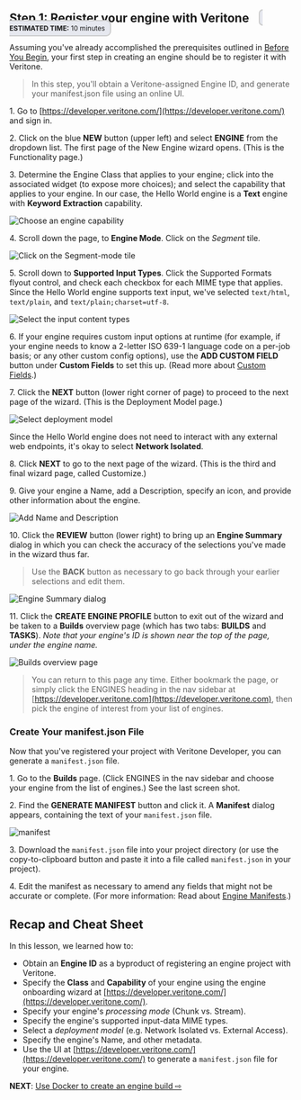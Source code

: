 <!-- markdownlint-disable -->

<style>
aside  {
  border-style: solid;
  border-radius: 9px;
  border-width: 2.2px;
  border-color:#ccc;
  padding: 5px;
  background: #e6e8ef;
}

aside.small {
  display:inline;
  font-size:9pt;
  position:relative; top:-4px;
}

.topruled {
  border-top-width: 1.2px;
  border-top-style: solid;
  border-top-color: rgb(76, 76, 100);
  line-height:45%;
}
.bottomruled {
  border-bottom-width: 1.2px;
  border-bottom-style: solid;
  border-bottom-color: rgb(76, 76, 100);
  line-height:45%;
}
</style>

<h2 style="display: inline;">Step 1: Register your engine with Veritone &nbsp;</h2>&nbsp;&nbsp;<aside class="small">
<b>ESTIMATED TIME:</b> 10 minutes </aside> &nbsp;

Assuming you've already accomplished the prerequisites outlined in [Before You Begin](developer/engines/tutorial/?id=before-you-begin), your first step in creating an engine should be to register it with Veritone.

> In this step, you'll obtain a Veritone-assigned Engine ID, and generate your manifest.json file using an online UI.

1\. Go to [https://developer.veritone.com/](https://developer.veritone.com/) and sign in.

2\. Click on the blue **NEW** button (upper left) and select **ENGINE** from the dropdown list. The first page of the New Engine wizard opens. (This is the Functionality page.)

3\. Determine the Engine Class that applies to your engine; click into the associated widget (to expose more choices); and select the capability that applies to your engine.
In our case, the Hello World engine is a **Text** engine with **Keyword Extraction** capability.

![Choose an engine capability](NewEngine-Capability.png)

4\. Scroll down the page, to **Engine Mode**. Click on the *Segment* tile.

![Click on the Segment-mode tile](NewEngine-Mode.png)

5\. Scroll down to **Supported Input Types**. Click the Supported Formats flyout control, and check each checkbox for each MIME type that applies. Since the Hello World engine supports text input, we've selected `text/html`, `text/plain`, and `text/plain;charset=utf-8`.

![Select the input content types](NewEngine-MIME-type.png)

6\. If your engine requires custom input options at runtime (for example, if your engine needs to know a 2-letter ISO 639-1 language code on a per-job basis; or any other custom config options), use the **ADD CUSTOM FIELD** button under **Custom Fields** to set this up. (Read more about [Custom Fields](developer/engines/custom-fields/).)

7\. Click the **NEXT** button (lower right corner of page) to proceed to the next page of the wizard. (This is the Deployment Model page.)

![Select deployment model](NewEngine-deployment.png)

Since the Hello World engine does not need to interact with any external web endpoints, it's okay to select **Network Isolated**.

8\. Click **NEXT** to go to the next page of the wizard. (This is the third and final wizard page, called Customize.)

9\. Give your engine a Name, add a Description, specify an icon, and provide other information about the engine.

![Add Name and Description](NewEngine-Customize.png)

10\. Click the **REVIEW** button (lower right) to bring up an **Engine Summary** dialog in which you can check the accuracy of the selections you've made in the wizard thus far.

> Use the **BACK** button as necessary to go back through your earlier selections and edit them.

![Engine Summary dialog](NewEngine-summary.png)

11\. Click the **CREATE ENGINE PROFILE** button to exit out of the wizard and be taken to a **Builds** overview page (which has two tabs: **BUILDS** and **TASKS**).
_Note that your engine's ID is shown near the top of the page, under the engine name._

![Builds overview page](NewEngine-manifest-1.png)

> You can return to this page any time. Either bookmark the page, or simply click the ENGINES heading in the nav sidebar at [https://developer.veritone.com](https://developer.veritone.com), then pick the engine of interest from your list of engines.

### Create Your manifest.json File

Now that you've registered your project with Veritone Developer, you can generate a `manifest.json` file.

1\. Go to the **Builds** page. (Click ENGINES in the nav sidebar and choose your engine from the list of engines.) See the last screen shot.

2\. Find the **GENERATE MANIFEST** button and click it. A **Manifest** dialog appears, containing the text of your `manifest.json` file.

![manifest](NewEngine-manifest-2.png)

3\. Download the `manifest.json` file into your project directory (or use the copy-to-clipboard button and paste it into a file called `manifest.json` in your project).

4\. Edit the manifest as necessary to amend any fields that might not be accurate or complete. (For more information: Read about [Engine Manifests](developer/engines/standards/engine-manifest/?id=engine-manifest).)

## Recap and Cheat Sheet

In this lesson, we learned how to: 
* Obtain an **Engine ID** as a byproduct of registering an engine project with Veritone.
* Specify the **Class** and **Capability** of your engine using the engine onboarding wizard at [https://developer.veritone.com/](https://developer.veritone.com/).
* Specify your engine's _processing mode_ (Chunk vs. Stream).
* Specify the engine's supported input-data MIME types.
* Select a _deployment model_ (e.g. Network Isolated vs. External Access).
* Specify the engine's Name, and other metadata.
* Use the UI at [https://developer.veritone.com/](https://developer.veritone.com/) to generate a `manifest.json` file for your engine.

**NEXT**: [Use Docker to create an engine build ⇨](developer/engines/tutorial/engine-tutorial-step-2)
